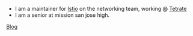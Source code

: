 
- I am a maintainer for [Istio](https://github.com/istio/istio) on the networking team, working @ [Tetrate](https://www.tetrate.io/)
- I am a senior at mission san jose high.

[Blog](https://adiprerepa.github.io/blog.html)
